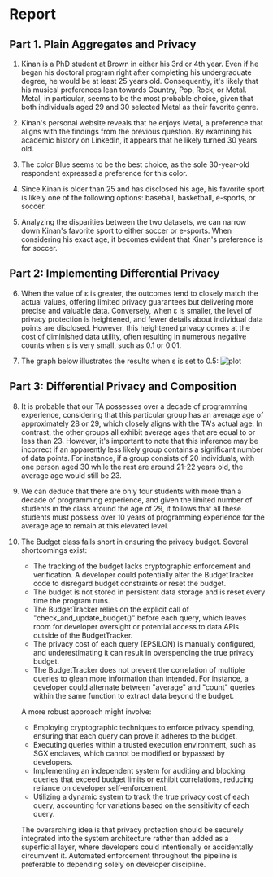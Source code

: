# Report

## Part 1. Plain Aggregates and Privacy

1. Kinan is a PhD student at Brown in either his 3rd or 4th year. Even if he began his doctoral program right after completing his undergraduate degree, he would be at least 25 years old. Consequently, it's likely that his musical preferences lean towards Country, Pop, Rock, or Metal. Metal, in particular, seems to be the most probable choice, given that both individuals aged 29 and 30 selected Metal as their favorite genre.

2. Kinan's personal website reveals that he enjoys Metal, a preference that aligns with the findings from the previous question. By examining his academic history on LinkedIn, it appears that he likely turned 30 years old. 

3. The color Blue seems to be the best choice, as the sole 30-year-old respondent expressed a preference for this color.

4. Since Kinan is older than 25 and has disclosed his age, his favorite sport is likely one of the following options: baseball, basketball, e-sports, or soccer.

5. Analyzing the disparities between the two datasets, we can narrow down Kinan's favorite sport to either soccer or e-sports. When considering his exact age, it becomes evident that Kinan's preference is for soccer.

## Part 2: Implementing Differential Privacy

6. When the value of ε is greater, the outcomes tend to closely match the actual values, offering limited privacy guarantees but delivering more precise and valuable data. Conversely, when ε is smaller, the level of privacy protection is heightened, and fewer details about individual data points are disclosed. However, this heightened privacy comes at the cost of diminished data utility, often resulting in numerous negative counts when ε is very small, such as 0.1 or 0.01.

7. The graph below illustrates the results when ε is set to 0.5:
![plot](dp-plot.png)

## Part 3: Differential Privacy and Composition

8. It is probable that our TA possesses over a decade of programming experience, considering that this particular group has an average age of approximately 28 or 29, which closely aligns with the TA's actual age. In contrast, the other groups all exhibit average ages that are equal to or less than 23. However, it's important to note that this inference may be incorrect if an apparently less likely group contains a significant number of data points. For instance, if a group consists of 20 individuals, with one person aged 30 while the rest are around 21-22 years old, the average age would still be 23.

9. We can deduce that there are only four students with more than a decade of programming experience, and given the limited number of students in the class around the age of 29, it follows that all these students must possess over 10 years of programming experience for the average age to remain at this elevated level.

10. The Budget class falls short in ensuring the privacy budget. Several shortcomings exist:
    - The tracking of the budget lacks cryptographic enforcement and verification. A developer could potentially alter the BudgetTracker code to disregard budget constraints or reset the budget.
    - The budget is not stored in persistent data storage and is reset every time the program runs.
    - The BudgetTracker relies on the explicit call of "check_and_update_budget()" before each query, which leaves room for developer oversight or potential access to data APIs outside of the BudgetTracker.
    - The privacy cost of each query (EPSILON) is manually configured, and underestimating it can result in overspending the true privacy budget.
    - The BudgetTracker does not prevent the correlation of multiple queries to glean more information than intended. For instance, a developer could alternate between "average" and "count" queries within the same function to extract data beyond the budget.

    A more robust approach might involve:
    - Employing cryptographic techniques to enforce privacy spending, ensuring that each query can prove it adheres to the budget.
    - Executing queries within a trusted execution environment, such as SGX enclaves, which cannot be modified or bypassed by developers.
    - Implementing an independent system for auditing and blocking queries that exceed budget limits or exhibit correlations, reducing reliance on developer self-enforcement.
    - Utilizing a dynamic system to track the true privacy cost of each query, accounting for variations based on the sensitivity of each query.
    
    The overarching idea is that privacy protection should be securely integrated into the system architecture rather than added as a superficial layer, where developers could intentionally or accidentally circumvent it. Automated enforcement throughout the pipeline is preferable to depending solely on developer discipline.